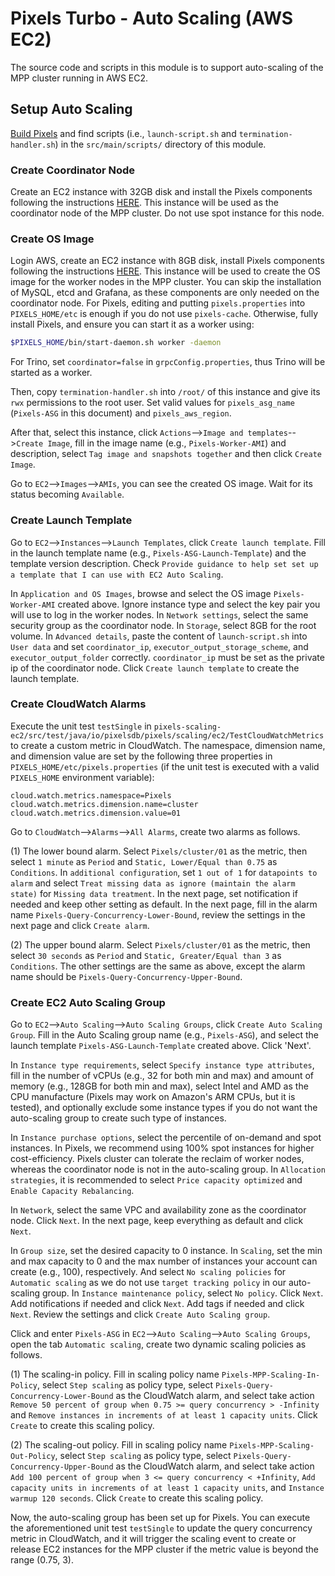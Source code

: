 # Pixels Turbo - Auto Scaling (AWS EC2)

The source code and scripts in this module is to support auto-scaling of the MPP cluster running in AWS EC2.

## Setup Auto Scaling

[Build Pixels](../../README.md#build-pixels) and find scripts (i.e., `launch-script.sh` and `termination-handler.sh`) 
in the `src/main/scripts/` directory of this module.

### Create Coordinator Node

Create an EC2 instance with 32GB disk and install the Pixels components following the instructions [HERE](../../docs/INSTALL.md).
This instance will be used as the coordinator node of the MPP cluster.
Do not use spot instance for this node.

### Create OS Image

Login AWS, create an EC2 instance with 8GB disk, install Pixels components following the instructions [HERE](../../docs/INSTALL.md).
This instance will be used to create the OS image for the worker nodes in the MPP cluster.
You can skip the installation of MySQL, etcd and Grafana, as these components are only needed on the coordinator node.
For Pixels, editing and putting `pixels.properties` into `PIXELS_HOME/etc` is enough if you do not use `pixels-cache`.
Otherwise, fully install Pixels, and ensure you can start it as a worker using:
```bash
$PIXELS_HOME/bin/start-daemon.sh worker -daemon
```
For Trino, set `coordinator=false` in `grpcConfig.properties`, thus Trino will be started as a worker.

Then, copy `termination-handler.sh` into `/root/` of this instance and give its `rwx` permissions to the root user.
Set valid values for `pixels_asg_name` (`Pixels-ASG` in this document) and `pixels_aws_region`.

After that, select this instance, click `Actions`-->`Image and templates`-->`Create Image`, fill in the image name (e.g., `Pixels-Worker-AMI`) and description, 
select `Tag image and snapshots together` and then click `Create Image`.

Go to `EC2`-->`Images`-->`AMIs`, you can see the created OS image. Wait for its status becoming `Available`.

### Create Launch Template

Go to `EC2`-->`Instances`-->`Launch Templates`, click `Create launch template`.
Fill in the launch template name (e.g., `Pixels-ASG-Launch-Template`) and the template version description.
Check `Provide guidance to help set set up a template that I can use with EC2 Auto Scaling`.

In `Application and OS Images`, browse and select the OS image `Pixels-Worker-AMI` created above.
Ignore instance type and select the key pair you will use to log in the worker nodes.
In `Network settings`, select the same security group as the coordinator node.
In `Storage`, select 8GB for the root volume.
In `Advanced details`, paste the content of `launch-script.sh` into `User data` and set `coordinator_ip`, 
`executor_output_storage_scheme`, and `executor_output_folder` correctly.
`coordinator_ip` must be set as the private ip of the coordinator node.
Click `Create launch template` to create the launch template.

### Create CloudWatch Alarms

Execute the unit test `testSingle` in `pixels-scaling-ec2/src/test/java/io/pixelsdb/pixels/scaling/ec2/TestCloudWatchMetrics`
to create a custom metric in CloudWatch. The namespace, dimension name, and dimension value are set by the following three
properties in `PIXELS_HOME/etc/pixels.properties` (if the unit test is executed with a valid `PIXELS_HOME` environment variable):
```properties
cloud.watch.metrics.namespace=Pixels
cloud.watch.metrics.dimension.name=cluster
cloud.watch.metrics.dimension.value=01
```
Go to `CloudWatch`-->`Alarms`-->`All Alarms`, create two alarms as follows.

(1) The lower bound alarm. Select `Pixels/cluster/01` as the metric, then select `1 minute` as `Period` and 
`Static, Lower/Equal than 0.75` as `Conditions`. In `additional configuration`, set `1 out of 1` for `datapoints to alarm` and select
`Treat missing data as ignore (maintain the alarm state)` for `Missing data treatment`. In the next page, set notification if needed
and keep other setting as default. In the next page, fill in the alarm name `Pixels-Query-Concurrency-Lower-Bound`, review the settings
in the next page and click `Create alarm`.

(2) The upper bound alarm. Select `Pixels/cluster/01` as the metric, then select `30 seconds` as `Period` and
`Static, Greater/Equal than 3` as `Conditions`. The other settings are the same as above, except the alarm name should be
`Pixels-Query-Concurrency-Upper-Bound`.

### Create EC2 Auto Scaling Group

Go to `EC2`-->`Auto Scaling`-->`Auto Scaling Groups`, click `Create Auto Scaling Group`.
Fill in the Auto Scaling group name (e.g., `Pixels-ASG`), and select the launch template `Pixels-ASG-Launch-Template` created above. 
Click 'Next'.

In `Instance type requirements`, select `Specify instance type attributes`, fill in the number of vCPUs 
(e.g., 32 for both min and max) and amount of memory (e.g., 128GB for both min and max), select Intel and AMD as the CPU manufacture 
(Pixels may work on Amazon's ARM CPUs, but it is tested),
and optionally exclude some instance types if you do not want the auto-scaling group to create such type of instances.

In `Instance purchase options`, select the percentile of on-demand and spot instances. 
In Pixels, we recommend using 100% spot instances for higher cost-efficiency. 
Pixels cluster can tolerate the reclaim of worker nodes, whereas the coordinator node is not in the auto-scaling group.
In `Allocation strategies`, it is recommended to select `Price capacity optimized` and `Enable Capacity Rebalancing`.

In `Network`, select the same VPC and availability zone as the coordinator node. Click `Next`.
In the next page, keep everything as default and click `Next`.

In `Group size`, set the desired capacity to 0 instance.
In `Scaling`, set the min and max capacity to 0 and the max number of instances your account can create (e.g., 100), respectively.
And select `No scaling policies` for `Automatic scaling` as we do not use `target tracking policy` in our auto-scaling group.
In `Instance maintenance policy`, select `No policy`. Click `Next`. Add notifications if needed and click `Next`.
Add tags if needed and click `Next`. Review the settings and click `Create Auto Scaling group`.

Click and enter `Pixels-ASG` in `EC2`-->`Auto Scaling`-->`Auto Scaling Groups`, open the tab `Automatic scaling`, create two dynamic scaling policies
as follows.

(1) The scaling-in policy. Fill in scaling policy name `Pixels-MPP-Scaling-In-Policy`, select `Step scaling` as policy type, select `Pixels-Query-Concurrency-Lower-Bound` as the
CloudWatch alarm, and select take action `Remove 50 percent of group when 0.75 >= query concurrency > -Infinity` and `Remove instances in increments of at least 1 capacity units`.
Click `Create` to create this scaling policy.

(2) The scaling-out policy. Fill in scaling policy name `Pixels-MPP-Scaling-Out-Policy`, select `Step scaling` as policy type, select `Pixels-Query-Concurrency-Upper-Bound` as the
CloudWatch alarm, and select take action `Add 100 percent of group when 3 <= query concurrency < +Infinity`, `Add capacity units in increments of at least 1 capacity units`, 
and `Instance warmup 120 seconds`. Click `Create` to create this scaling policy.

Now, the auto-scaling group has been set up for Pixels. You can execute the aforementioned unit test `testSingle` to update the query concurrency metric
in CloudWatch, and it will trigger the scaling event to create or release EC2 instances for the MPP cluster if the metric value is beyond the range (0.75, 3).
